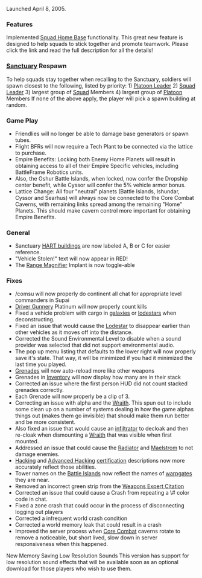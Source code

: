 Launched April 8, 2005.

### Features

Implemented [Squad Home Base](../terminology/Squad_Home_Base.md) functionality.
This great new feature is designed to help squads to stick together and promote
teamwork. Please click the link and read the full description for all the
details!

### [Sanctuary](../locations/Sanctuary.md) Respawn

To help squads stay together when recalling to the Sanctuary, soldiers will
spawn closest to the following, listed by priority: 1)
[Platoon Leader](../terminology/Platoon_Leader.md) 2)
[Squad Leader](../terminology/Squad_Leader.md) 3) largest group of
[Squad](../terminology/Squad.md) Members 4) largest group of
[Platoon](../terminology/Platoon.md) Members If none of the above apply, the
player will pick a spawn building at random.

### Game Play

- Friendlies will no longer be able to damage base generators or spawn tubes.
- Flight BFRs will now require a Tech Plant to be connected via the lattice to
  purchase.
- Empire Benefits: Locking both Enemy Home Planets will result in obtaining
  access to all of their Empire Specific vehicles, including BattleFrame
  Robotics units.
- Also, the Oshur Battle Islands, when locked, now confer the Dropship center
  benefit, while Cyssor will confer the 5% vehicle armor bonus.
- Lattice Change: All four "neutral" planets (Battle Islands, Ishundar, Cyssor
  and Searhus) will always now be connected to the Core Combat Caverns, with
  remaining links spread among the remaining "Home" Planets. This should make
  cavern control more important for obtaining Empire Benefits.

### General

- Sanctuary [HART buildings](../locations/HART_building.md) are now labeled A, B
  or C for easier reference.
- "Vehicle Stolen!" text will now appear in RED!
- The [Range Magnifier](../implants/Range_Magnifier.md) Implant is now
  toggle-able

### Fixes

- /comsu will now properly do continent all chat for appropriate level
  commanders in Supai
- [Driver Gunnery](../merits/Driver_Gunnery.md) Platinum will now properly count
  kills
- Fixed a vehicle problem with cargo in [galaxies](../vehicles/Galaxy.md) or
  [lodestars](../vehicles/Lodestar.md) when deconstructing.
- Fixed an issue that would cause the [Lodestar](../vehicles/Lodestar.md) to
  disappear earlier than other vehicles as it moves off into the distance.
- Corrected the Sound Environmental Level to disable when a sound provider was
  selected that did not support environmental audio.
- The pop up menu listing that defaults to the lower right will now properly
  save it's state. That way, it will be minimized if you had it minimized the
  last time you played.
- [Grenades](../weapons/Weapons_Index.md#Grenades) will now auto-reload more
  like other weapons
- Grenades in [Inventory](../terminology/Inventory.md) will now display how many
  are in their stack
- Corrected an issue where the first person HUD did not count stacked grenades
  correctly.
- Each Grenade will now properly be a clip of 3.
- Correcting an issue with alpha and the [Wraith](../vehicles/Wraith.md). This
  spun out to include some clean up on a number of systems dealing in how the
  game alphas things out (makes them go invisible) that should make them run
  better and be more consistent.
- Also fixed an issue that would cause an
  [infiltrator](../armor/Infiltration_Suit.md) to decloak and then re-cloak when
  dismounting a [Wraith](../vehicles/Wraith.md) that was visible when first
  mounted.
- Addressed an issue that could cause the [Radiator](../weapons/Radiator.md) and
  [Maelstrom](../weapons/Maelstrom.md) to not damage enemies.
- [Hacking](../certifications/Hacking_(Certification).md) and
  [Advanced Hacking](../certifications/Advanced_Hacking.md)
  [certification](../certifications/Certification.md) descriptions now more
  accurately reflect those abilities.
- Tower names on the [Battle Islands](../locations/Battle_Islands.md) now
  reflect the names of [warpgates](../locations/Warpgate.md) they are near.
- Removed an incorrect green strip from the
  [Weapons Expert Citation](../merits/Weapons_Citation.md)
- Corrected an issue that could cause a Crash from repeating a \\# color code in
  chat.
- Fixed a zone crash that could occur in the process of disconnecting logging
  out players
- Corrected a infrequent world crash condition
- Corrected a world memory leak that could result in a crash
- Improved the server process when [Core Combat](../items/Core_Combat.md)
  caverns rotate to remove a noticeable, but short lived, slow down in server
  responsiveness when this happened.

New Memory Saving Low Resolution Sounds This version has support for low
resolution sound effects that will be available soon as an optional download for
those players who wish to use them.


